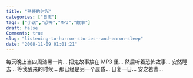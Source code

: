 ```yaml
---
title: "熟睡的时光"
categories: ["日志"]
tags: ["小说","恐怖","MP3","故事"]
draft: false
Comments: true
slug: "listening-to-horror-stories--and-enron-sleep"
date: "2008-11-09 01:01:21"
---
```


每天晚上当四周漆黑一片...
把鬼故事放在 MP3 里...
然后听着恐怖故事...
安然睡去...
等我醒来的时候...
那已经是另一个晨昏...
日复一日...
安之若素...

